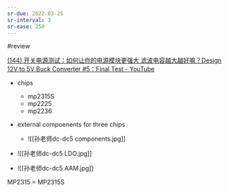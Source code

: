 ```yaml
---
sr-due: 2022-03-25
sr-interval: 3
sr-ease: 250
---
```


#review

[(144) 开关电源测试：如何让你的电源模块更强大 滤波电容越大越好嘛？Design 12V to 5V Buck Converter #5：Final Test - YouTube](https://www.youtube.com/watch?v=g-vXXM3pA3I&list=PLBpCr1fi_kFbyh0TMSjQk9jeb3ThH9svX&index=5)

- chips
	- mp2315S
	- mp2225
	- mp2236
- external compoenents for three chips
	- ![[孙老师dc-dc5 components.jpg]]	

- ![[孙老师dc-dc5 LDO.jpg]]
- ![[孙老师dc-dc5 AAM.jpg]]

MP2315 = MP2315S